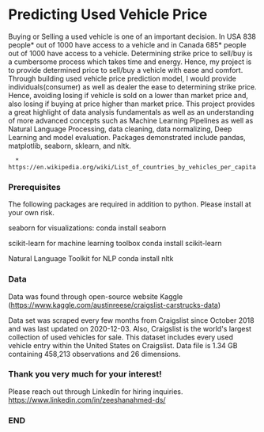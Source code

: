 # Predicting Used Vehicle Price

Buying or Selling a used vehicle is one of an important decision. In USA 838 people* out of 1000 have access to a vehicle and in Canada 685* people out of 1000 have access to a vehicle. Determining strike price to sell/buy is a cumbersome process which takes time and energy. Hence, my project is to provide determined price to sell/buy a vehicle with ease and comfort. 
Through building used vehicle price prediction model, I would provide individuals(consumer) as well as dealer the ease to determining strike price. Hence, avoiding losing if vehicle is sold on a lower than market price and, also losing if buying at price higher than market price. 
This project provides a great highlight of data analysis fundamentals as well as an understanding of more advanced concepts such as Machine Learning Pipelines as well as Natural Language Processing, data cleaning, data normalizing, Deep Learning and model evaluation. Packages demonstrated include pandas, matplotlib, seaborn, sklearn, and nltk.

      * https://en.wikipedia.org/wiki/List_of_countries_by_vehicles_per_capita

### Prerequisites

The following packages are required in addition to python. Please install at your own risk.

seaborn for visualizations: conda install seaborn

scikit-learn for machine learning toolbox conda install scikit-learn

Natural Language Toolkit for NLP conda install nltk

### Data

Data was found through open-source website Kaggle (https://www.kaggle.com/austinreese/craigslist-carstrucks-data)

Data set was scraped every few months from Craigslist since October 2018 and was last updated on 2020-12-03. Also, Craigslist is the world's largest collection of used vehicles for sale. This dataset  includes every used vehicle entry within the United States on Craigslist.
Data file is 1.34 GB containing 458,213 observations and 26 dimensions.


### Thank you very much for your interest!
Please reach out through LinkedIn for hiring inquiries.
https://www.linkedin.com/in/zeeshanahmed-ds/
### END 

